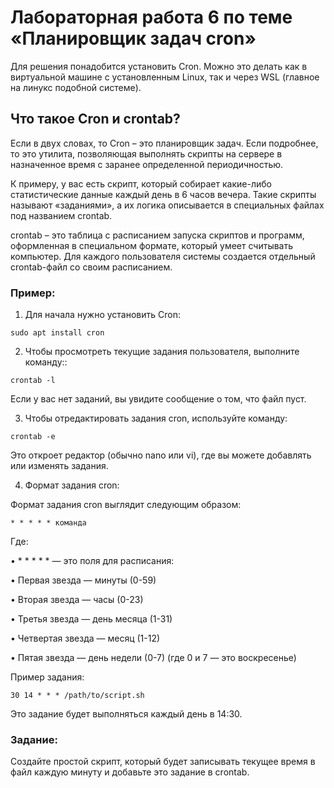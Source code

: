 # Лабораторная работа 6 по теме «Планировщик задач cron»

Для решения понадобится установить Cron. Можно это делать как в виртуальной машине с установленным Linux, так и через WSL (главное на линукс подобной системе).

## Что такое Cron и crontab?

Если в двух словах, то Cron – это планировщик задач. Если подробнее, то это утилита, позволяющая выполнять скрипты на сервере в назначенное время с заранее определенной периодичностью.

К примеру, у вас есть скрипт, который собирает какие-либо статистические данные каждый день в 6 часов вечера. Такие скрипты называют «заданиями», а их логика описывается в специальных файлах под названием сrontab.

crontab – это таблица с расписанием запуска скриптов и программ, оформленная в специальном формате, который умеет считывать компьютер. Для каждого пользователя системы создается отдельный crontab-файл со своим расписанием.

### Пример:
1. Для начала нужно установить Cron:
```
sudo apt install cron
```
2. Чтобы просмотреть текущие задания пользователя, выполните команду::
```
crontab -l
```

Если у вас нет заданий, вы увидите сообщение о том, что файл пуст.

3. Чтобы отредактировать задания cron, используйте команду:
```
crontab -e
```

Это откроет редактор (обычно nano или vi), где вы можете добавлять или изменять задания.

4. Формат задания cron:

Формат задания cron выглядит следующим образом:
```
* * * * * команда
```

Где:

• * * * * * — это поля для расписания:

  • Первая звезда — минуты (0-59)

  • Вторая звезда — часы (0-23)

  • Третья звезда — день месяца (1-31)

  • Четвертая звезда — месяц (1-12)

  • Пятая звезда — день недели (0-7) (где 0 и 7 — это воскресенье)

Пример задания:
```
30 14 * * * /path/to/script.sh
```

Это задание будет выполняться каждый день в 14:30.

### Задание:
Создайте простой скрипт, который будет записывать текущее время в файл каждую минуту и добавьте это задание в crontab.
